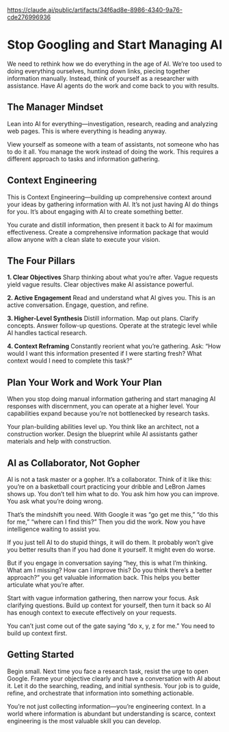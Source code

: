 https://claude.ai/public/artifacts/34f6ad8e-8986-4340-9a76-cde276996936

# Stop Googling and Start Managing AI

We need to rethink how we do everything in the age of AI. We’re too used to doing everything ourselves, hunting down links, piecing together information manually. Instead, think of yourself as a researcher with assistance. Have AI agents do the work and come back to you with results.

## The Manager Mindset

Lean into AI for everything—investigation, research, reading and analyzing web pages. This is where everything is heading anyway.

View yourself as someone with a team of assistants, not someone who has to do it all. You manage the work instead of doing the work. This requires a different approach to tasks and information gathering.

## Context Engineering

This is Context Engineering—building up comprehensive context around your ideas by gathering information with AI. It’s not just having AI do things for you. It’s about engaging with AI to create something better.

You curate and distill information, then present it back to AI for maximum effectiveness. Create a comprehensive information package that would allow anyone with a clean slate to execute your vision.

## The Four Pillars

**1. Clear Objectives**
Sharp thinking about what you’re after. Vague requests yield vague results. Clear objectives make AI assistance powerful.

**2. Active Engagement**
Read and understand what AI gives you. This is an active conversation. Engage, question, and refine.

**3. Higher-Level Synthesis**
Distill information. Map out plans. Clarify concepts. Answer follow-up questions. Operate at the strategic level while AI handles tactical research.

**4. Context Reframing**
Constantly reorient what you’re gathering. Ask: “How would I want this information presented if I were starting fresh? What context would I need to complete this task?”

## Plan Your Work and Work Your Plan

When you stop doing manual information gathering and start managing AI responses with discernment, you can operate at a higher level. Your capabilities expand because you’re not bottlenecked by research tasks.

Your plan-building abilities level up. You think like an architect, not a construction worker. Design the blueprint while AI assistants gather materials and help with construction.

## AI as Collaborator, Not Gopher

AI is not a task master or a gopher. It’s a collaborator. Think of it like this: you’re on a basketball court practicing your dribble and LeBron James shows up. You don’t tell him what to do. You ask him how you can improve. You ask what you’re doing wrong.

That’s the mindshift you need. With Google it was “go get me this,” “do this for me,” “where can I find this?” Then you did the work. Now you have intelligence waiting to assist you.

If you just tell AI to do stupid things, it will do them. It probably won’t give you better results than if you had done it yourself. It might even do worse.

But if you engage in conversation saying “hey, this is what I’m thinking. What am I missing? How can I improve this? Do you think there’s a better approach?” you get valuable information back. This helps you better articulate what you’re after.

Start with vague information gathering, then narrow your focus. Ask clarifying questions. Build up context for yourself, then turn it back so AI has enough context to execute effectively on your requests.

You can’t just come out of the gate saying “do x, y, z for me.” You need to build up context first.

## Getting Started

Begin small. Next time you face a research task, resist the urge to open Google. Frame your objective clearly and have a conversation with AI about it. Let it do the searching, reading, and initial synthesis. Your job is to guide, refine, and orchestrate that information into something actionable.

You’re not just collecting information—you’re engineering context. In a world where information is abundant but understanding is scarce, context engineering is the most valuable skill you can develop.